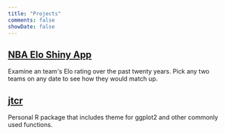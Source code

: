 ```yaml
---
title: "Projects"
comments: false
showDate: false
---
```


## [NBA Elo Shiny App][1]

Examine an team's Elo rating over the past twenty years. Pick any two teams on any date to see how they would match up. 

## [jtcr][2]

Personal R package that includes theme for ggplot2 and other commonly used functions. 




[1]: https://jtcies.shinyapps.io/nba-elo
[2]: https://www.github.com/jtcies/jtcr
